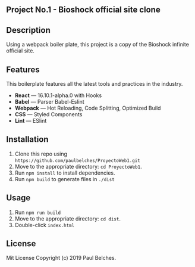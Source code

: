 ## Project No.1 - Bioshock official site clone

## Description

Using a webpack boiler plate, this project 
is a copy of the Bioshock infinite official 
site.

## Features

This boilerplate features all the latest tools and practices in the industry.

- **React** — 16.10.1-alpha.0 with Hooks
- **Babel** — Parser Babel-Eslint
- **Webpack**  — Hot Reloading, Code Splitting, Optimized Build
- **CSS** — Styled Components
- **Lint** — ESlint


## Installation

1. Clone this repo using `https://github.com/paulbelches/ProyectoWeb1.git`<br />
2. Move to the appropriate directory: `cd ProyectoWeb1`.<br />
3. Run `npm install` to install dependencies.<br />
4. Run `npm build` to generate files in `./dist`<br />

## Usage 

1. Run `npm run build`
2. Move to the appropriate directory: `cd dist`.<br />
3. Double-click `index.html`

## License

Mit License Copyright (c) 2019 Paul Belches.
